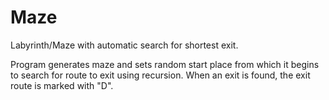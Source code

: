 # Maze
 Labyrinth/Maze with automatic search for shortest exit.
 
Program generates maze
and sets random start place from which it begins to 
search for route to exit using recursion.
When an exit is found, the exit route is marked with "D".
 
